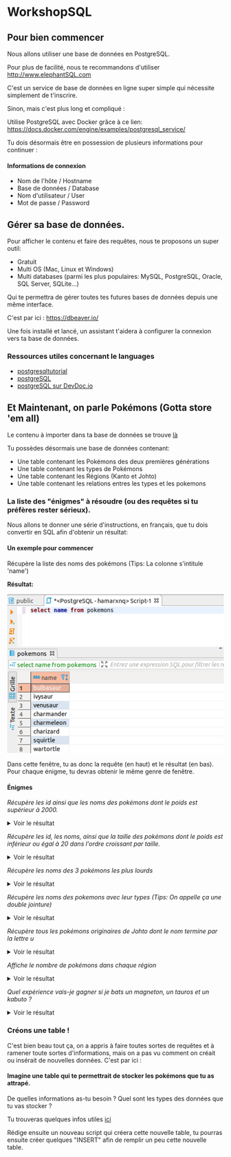 # WorkshopSQL

## Pour bien commencer

Nous allons utiliser une base de données en PostgreSQL.

Pour plus de facilité, nous te recommandons d'utiliser http://www.elephantSQL.com

C'est un service de base de données en ligne super simple qui nécessite simplement de t'inscrire.

Sinon, mais c'est plus long et compliqué :

Utilise PostgreSQL avec Docker grâce à ce lien:
https://docs.docker.com/engine/examples/postgresql_service/

Tu dois désormais être en possession de plusieurs informations pour continuer :

#### Informations de connexion

- Nom de l'hôte / Hostname
- Base de données / Database
- Nom d'utilisateur / User
- Mot de passe / Password

## Gérer sa base de données.

Pour afficher le contenu et faire des requêtes, nous te proposons un super outil:

- Gratuit
- Multi OS (Mac, Linux et Windows)
- Multi databases (parmi les plus populaires: MySQL, PostgreSQL, Oracle, SQL Server, SQLite...)

Qui te permettra de gérer toutes tes futures bases de données depuis une même interface.

C'est par ici : https://dbeaver.io/

Une fois installé et lancé, un assistant t'aidera à configurer la connexion vers ta base de données.

### Ressources utiles concernant le languages

* [postgresqltutorial](http://www.postgresqltutorial.com/)
* [postgreSQL](https://www.postgresql.org/)
* [postgreSQL sur DevDoc.io](https://devdocs.io/postgresql~11/)

## Et Maintenant, on parle Pokémons (Gotta store 'em all)

Le contenu à importer dans ta base de données se trouve [là](./exportsFiles/pokemons_Database.sql)

Tu possèdes désormais une base de données contenant:

- Une table contenant les Pokémons des deux premières générations
- Une table contenant les types de Pokémons
- Une table contenant les Régions (Kanto et Johto)
- Une table contenant les relations entres les types et les pokemons


### La liste des "énigmes" à résoudre (ou des requêtes si tu préfères rester sérieux).

Nous allons te donner une série d'instructions, en français, que tu dois convertir en SQL afin d'obtenir un résultat:

#### Un exemple pour commencer

Récupère la liste des noms des pokémons (Tips: La colonne s'intitule 'name')

**Résultat:**

![Exemple de requête](./img/exemple.png)

Dans cette fenêtre, tu as donc la requête (en haut) et le résultat (en bas). Pour chaque énigme, tu devras obtenir le même genre de fenêtre.

#### Énigmes

*Récupère les id ainsi que les noms des pokémons dont le poids est supérieur à 2000.*

<details><summary>Voir le résultat</summary>
  <p>

| id  | name      |
| --- | --------- |
| 76  | golem     |
| 95  | onix      |
| 130 | gyarados  |
| 131 | lapras    |
| 143 | snorlax   |
| 149 | dragonite |
| 208 | steelix   |
| 226 | mantine   |
| 248 | tyranitar |
| 249 | lugia     |

  </p></details>

*Récupère les id, les noms, ainsi que la taille des pokémons dont le poids est inférieur ou égal à 20 dans l'ordre croissant par taille.*

<details><summary>Voir le résultat</summary>
  <p>
    
| id  | name       | height |
| --- | ---------- | ------ |
| 50  | diglett    | 2      |
| 177 | natu       | 2      |
| 16  | pidgey     | 3      |
| 21  | spearow    | 3      |
| 172 | pichu      | 3      |
| 174 | igglybuff  | 3      |
| 175 | togepi     | 3      |
| 191 | sunkern    | 3      |
| 187 | hoppip     | 4      |
| 109 | koffing    | 6      |
| 188 | skiploom   | 6      |
| 200 | misdreavus | 7      |
| 92  | gastly     | 13     |
| 93  | haunter    | 16     |

  </p></details>
  
*Récupère les noms des 3 pokémons les plus lourds*

<details><summary>Voir le résultat</summary>
  <p>

| name    |
| ------- |
| snorlax |
| steelix |
| golem   |

  </p></details>
  
*Récupère les noms des pokemons avec leur types (Tips: On appelle ça une double jointure)*

<details><summary>Voir le résultat</summary>
  <p>

| name       | type   |
| ---------- | ------ |
| bulbasaur  | poison |
| bulbasaur  | grass  |
| ivysaur    | poison |
| ivysaur    | grass  |
| venusaur   | poison |
| venusaur   | grass  |
| charmander | fire   |
| charmeleon | fire   |
| charizard  | flying |
| charizard  | fire   |
| ...        | ...    |

  </p></details>
  
*Récupère tous les pokémons originaires de Johto dont le nom termine par la lettre u*

<details><summary>Voir le résultat</summary>
  <p>

| name     | type  |
| -------- | ----- |
| chinchou | johto |
| pichu    | johto |
| natu     | johto |
| xatu     | johto |
| raikou   | johto |

  </p></details>

*Affiche le nombre de pokémons dans chaque région*

<details><summary>Voir le résultat</summary>
  <p>

| Sum | name  |
| --- | ----- |
| 151 | kanto |
| 200 | johto |

  </p></details>

*Quel expérience vais-je gagner si je bats un magneton, un tauros et un kabuto ?*

<details><summary>Voir le résultat</summary>
  <p>

| Total |
| ----- |
| 406   |

  </p></details>

### Créons une table ! 

C'est bien beau tout ça, on a appris à faire toutes sortes de requêtes et à ramener toute sortes d'informations, mais on a pas vu comment on créait ou insérait de nouvelles données. C'est par ici :

#### Imagine une table qui te permettrait de stocker les pokémons que tu as attrapé. 

De quelles informations as-tu besoin ? Quel sont les types des données que tu vas stocker ? 

Tu trouveras quelques infos utiles [ici](http://www.postgresqltutorial.com/postgresql-serial/)

Rédige ensuite un nouveau script qui créera cette nouvelle table, tu pourras ensuite créer quelques "INSERT" afin de remplir un peu cette nouvelle table.


